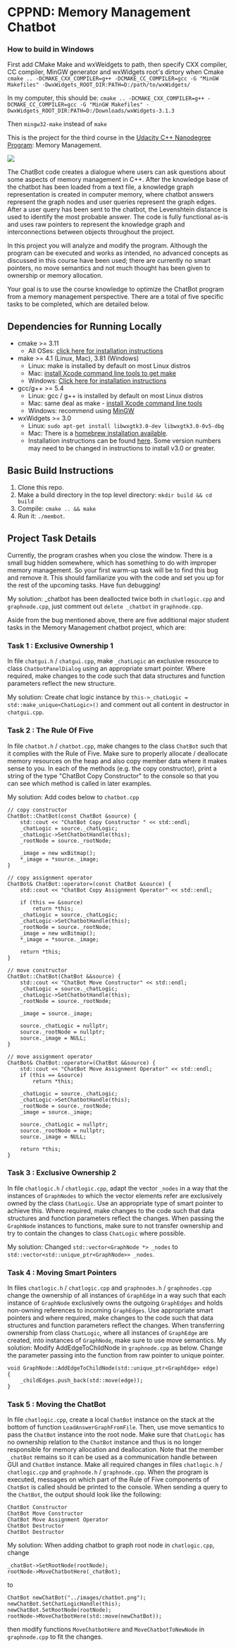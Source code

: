 # CPPND: Memory Management Chatbot

### How to build in Windows 
First add CMake Make and wxWeidgets to path, then specify CXX compiler, CC compiler, MinGW generator and wxWidgets root's dirtory when Cmake 
`cmake .. -DCMAKE_CXX_COMPILER=g++ -DCMAKE_CC_COMPILER=gcc -G "MinGW Makefiles" -DwxWidgets_ROOT_DIR:PATH=D:/path/to/wxWidgets/`

In my computer, this should be:
`cmake .. -DCMAKE_CXX_COMPILER=g++ -DCMAKE_CC_COMPILER=gcc -G "MinGW Makefiles" -DwxWidgets_ROOT_DIR:PATH=D:/Downloads/wxWidgets-3.1.3`

Then `mingw32-make` instead of `make`

This is the project for the third course in the [Udacity C++ Nanodegree Program](https://www.udacity.com/course/c-plus-plus-nanodegree--nd213): Memory Management.

<img src="images/chatbot_demo.gif"/>

The ChatBot code creates a dialogue where users can ask questions about some aspects of memory management in C++. After the knowledge base of the chatbot has been loaded from a text file, a knowledge graph representation is created in computer memory, where chatbot answers represent the graph nodes and user queries represent the graph edges. After a user query has been sent to the chatbot, the Levenshtein distance is used to identify the most probable answer. The code is fully functional as-is and uses raw pointers to represent the knowledge graph and interconnections between objects throughout the project.

In this project you will analyze and modify the program. Although the program can be executed and works as intended, no advanced concepts as discussed in this course have been used; there are currently no smart pointers, no move semantics and not much thought has been given to ownership or memory allocation.

Your goal is to use the course knowledge to optimize the ChatBot program from a memory management perspective. There are a total of five specific tasks to be completed, which are detailed below.

## Dependencies for Running Locally
* cmake >= 3.11
  * All OSes: [click here for installation instructions](https://cmake.org/install/)
* make >= 4.1 (Linux, Mac), 3.81 (Windows)
  * Linux: make is installed by default on most Linux distros
  * Mac: [install Xcode command line tools to get make](https://developer.apple.com/xcode/features/)
  * Windows: [Click here for installation instructions](http://gnuwin32.sourceforge.net/packages/make.htm)
* gcc/g++ >= 5.4
  * Linux: gcc / g++ is installed by default on most Linux distros
  * Mac: same deal as make - [install Xcode command line tools](https://developer.apple.com/xcode/features/)
  * Windows: recommend using [MinGW](http://www.mingw.org/)
* wxWidgets >= 3.0
  * Linux: `sudo apt-get install libwxgtk3.0-dev libwxgtk3.0-0v5-dbg`
  * Mac: There is a [homebrew installation available](https://formulae.brew.sh/formula/wxmac).
  * Installation instructions can be found [here](https://wiki.wxwidgets.org/Install). Some version numbers may need to be changed in instructions to install v3.0 or greater.

## Basic Build Instructions

1. Clone this repo.
2. Make a build directory in the top level directory: `mkdir build && cd build`
3. Compile: `cmake .. && make`
4. Run it: `./membot`.

## Project Task Details

Currently, the program crashes when you close the window. There is a small bug hidden somewhere, which has something to do with improper memory management. So your first warm-up task will be to find this bug and remove it. This should familiarize you with the code and set you up for the rest of the upcoming tasks. Have fun debugging!

My solution:
_chatbot has been deallocted twice both in `chatlogic.cpp` and `graphnode.cpp`, just comment out `delete _chatbot` in `graphnode.cpp`.

Aside from the bug mentioned above, there are five additional major student tasks in the Memory Management chatbot project, which are:

### Task 1 : Exclusive Ownership 1
In file `chatgui.h` / `chatgui.cpp`, make `_chatLogic` an exclusive resource to class `ChatbotPanelDialog` using an appropriate smart pointer. Where required, make changes to the code such that data structures and function parameters reflect the new structure. 

My solution:
Create chat logic instance by `this->_chatLogic = std::make_unique<ChatLogic>()` and comment out all content in destructor in `chatgui.cpp`.

### Task 2 : The Rule Of Five
In file `chatbot.h` / `chatbot.cpp`, make changes to the class `ChatBot` such that it complies with the Rule of Five. Make sure to properly allocate / deallocate memory resources on the heap and also copy member data where it makes sense to you.  In each of the methods (e.g. the copy constructor), print a string of the type "ChatBot Copy Constructor" to the console so that you can see which method is called in later examples. 

My solution:
Add codes below to `chatbot.cpp`
```
// copy constructor
ChatBot::ChatBot(const ChatBot &source) {   
    std::cout << "ChatBot Copy Constructor " << std::endl;
    _chatLogic = source._chatLogic;
    _chatLogic->SetChatbotHandle(this);
    _rootNode = source._rootNode;
    
    _image = new wxBitmap();
    *_image = *source._image;
}

// copy assignment operator
ChatBot& ChatBot::operator=(const ChatBot &source) {
    std::cout << "ChatBot Copy Assignment Operator" << std::endl;

    if (this == &source)
        return *this;
    _chatLogic = source._chatLogic;
    _chatLogic->SetChatbotHandle(this);
    _rootNode = source._rootNode;
    _image = new wxBitmap();
    *_image = *source._image;

    return *this;
}

// move constructor
ChatBot::ChatBot(ChatBot &&source) {
    std::cout << "ChatBot Move Constructor" << std::endl;
    _chatLogic = source._chatLogic;
    _chatLogic->SetChatbotHandle(this);
    _rootNode = source._rootNode;

    _image = source._image;

    source._chatLogic = nullptr;
    source._rootNode = nullptr;
    source._image = NULL;
}

// move assignment operator
ChatBot& ChatBot::operator=(ChatBot &&source) {
    std::cout << "ChatBot Move Assignment Operator" << std::endl;
    if (this == &source)
        return *this;
    
    _chatLogic = source._chatLogic;
    _chatLogic->SetChatbotHandle(this);
    _rootNode = source._rootNode;
    _image = source._image;

    source._chatLogic = nullptr;
    source._rootNode = nullptr;
    source._image = NULL;

    return *this;
} 
```

### Task 3 : Exclusive Ownership 2
In file `chatlogic.h` / `chatlogic.cpp`, adapt the vector `_nodes` in a way that the instances of `GraphNodes` to which the vector elements refer are exclusively owned by the class `ChatLogic`. Use an appropriate type of smart pointer to achieve this. Where required, make changes to the code such that data structures and function parameters reflect the changes. When passing the `GraphNode` instances to functions, make sure to not transfer ownership and try to contain the changes to class `ChatLogic` where possible.

My solution:
Changed `std::vector<GraphNode *> _nodes` to `std::vector<std::unique_ptr<GraphNode>> _nodes`.
    
### Task 4 : Moving Smart Pointers

In files `chatlogic.h` / `chatlogic.cpp` and `graphnodes.h` / `graphnodes.cpp` change the ownership of all instances of `GraphEdge` in a way such that each instance of `GraphNode` exclusively owns the outgoing `GraphEdges` and holds non-owning references to incoming `GraphEdges`. Use appropriate smart pointers and where required, make changes to the code such that data structures and function parameters reflect the changes. When transferring ownership from class `ChatLogic`, where all instances of `GraphEdge` are created, into instances of `GraphNode`, make sure to use move semantics. 
My solution:
Modify AddEdgeToChildNode in `graphnode.cpp` as below. Change the parameter passing into the function from raw pointer to unique pointer.
```
void GraphNode::AddEdgeToChildNode(std::unique_ptr<GraphEdge> edge)
{
    _childEdges.push_back(std::move(edge));
}
```

### Task 5 : Moving the ChatBot

In file `chatlogic.cpp`, create a local `ChatBot` instance on the stack at the bottom of function `LoadAnswerGraphFromFile`. Then, use move semantics to pass the `ChatBot` instance into the root node. Make sure that `ChatLogic` has no ownership relation to the `ChatBot` instance and thus is no longer responsible for memory allocation and deallocation. Note that the member `_chatBot` remains so it can be used as a communication handle between GUI and `ChatBot` instance. Make all required changes in files `chatlogic.h` / `chatlogic.cpp` and `graphnode.h` / `graphnode.cpp`. When the program is executed, messages on which part of the Rule of Five components of `ChatBot` is called should be printed to the console. When sending a query to the `ChatBot`, the output should look like the following: 
```
ChatBot Constructor
ChatBot Move Constructor
ChatBot Move Assignment Operator
ChatBot Destructor
ChatBot Destructor 
```
My solution:
When adding chatbot to graph root node in `chatlogic.cpp`, change 
```
_chatBot->SetRootNode(rootNode);
rootNode->MoveChatbotHere(_chatBot);
```
to 
```
ChatBot newChatBot("../images/chatbot.png");
newChatBot.SetChatLogicHandle(this);
newChatBot.SetRootNode(rootNode);
rootNode->MoveChatbotHere(std::move(newChatBot));
```
then modify functions `MoveChatbotHere` and `MoveChatbotToNewNode` in `graphnode.cpp` to fit the changes.
